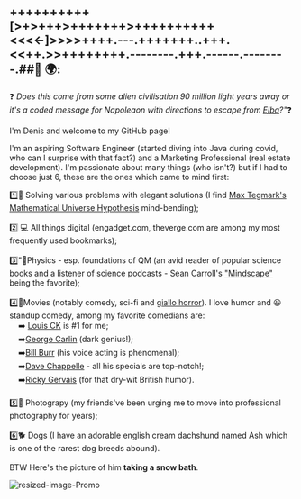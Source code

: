 ## ++++++++++[>+>+++>+++++++>++++++++++<<<<-]>>>>++++.---.+++++++..+++.<<++.>>++++++++.--------.+++.------.--------.##👋 🌍: 

❓ <em>Does this come from some alien civilisation 90 million light years away or it's a coded message for Napoleaon with directions to escape from [Elba](https://www.history.com/news/elba-exile-napoleon-escape)?"</em>❓

<p>I'm Denis and welcome to my GitHub page! </p>
<p>I'm an aspiring Software Engineer (started diving into Java during covid, who can I surprise with that fact?) and a Marketing Professional (real estate development). I'm passionate about many things (who isn't?) but if I had to choose just 6, these are the ones which came to mind first:<p>



1️⃣🔭 Solving various problems with elegant solutions (I find [Max Tegmark's Mathematical Universe Hypothesis](https://en.wikipedia.org/wiki/Mathematical_universe_hypothesis) mind-bending); <br>
  <br>
2️⃣ 💻 All things digital (engadget.com, theverge.com are among my most frequently used bookmarks);<br>
  <br>
3️⃣"🚀Physics - esp. foundations of QM  (an avid reader of popular science books and a listener of science podcasts - Sean Carroll's ["Mindscape"](https://www.preposterousuniverse.com/podcast/) being the favorite);<br>
  <br>
4️⃣🎥Movies (notably comedy, sci-fi and [giallo horror](https://en.wikipedia.org/wiki/Giallo)). I love humor and 😆 standup comedy, among my favorite comedians are: 
  <br>
&nbsp;&nbsp;&nbsp;&nbsp;➡️ [Louis CK](https://www.youtube.com/watch?v=wali_4tdQ-g) is #1 for me; <br>
&nbsp;&nbsp;&nbsp;&nbsp;➡️[George Carlin](https://www.youtube.com/watch?v=Hy-sVByUHqE) (dark genius!);<br>
&nbsp;&nbsp;&nbsp;&nbsp;➡️[Bill Burr](https://www.youtube.com/watch?v=h3g64swMf1M&t=354s) (his voice acting is phenomenal);<br>
&nbsp;&nbsp;&nbsp;&nbsp;➡️[Dave Chappelle](https://www.youtube.com/watch?v=z2Rw3HspWY0) - all his specials are top-notch!;<br>
&nbsp;&nbsp;&nbsp;&nbsp;➡️[Ricky Gervais](https://www.youtube.com/watch?v=iaAVp54twDA&t=280s) (for that dry-wit British humor).</pre><br>
<br>
5️⃣📸 Photograpy (my friends've been urging me to move into professional photography for years);<br>
<br>
6️⃣🐕 Dogs (I have an adorable english cream dachshund named Ash which is one of the rarest dog breeds abound).<br>
<br>
BTW Here's the picture of him <strong>taking a snow bath</strong>.


![resized-image-Promo](https://user-images.githubusercontent.com/92051076/147075507-372b7083-eb80-4408-9057-eed807cb0457.jpeg)







